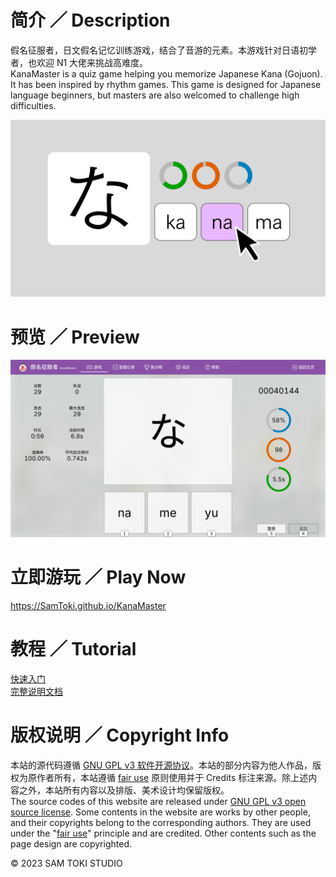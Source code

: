 # 简介 ／ Description

假名征服者，日文假名记忆训练游戏，结合了音游的元素。本游戏针对日语初学者，也欢迎 N1 大佬来挑战高难度。<br>
KanaMaster is a quiz game helping you memorize Japanese Kana (Gojuon). It has been inspired by rhythm games. This game is designed for Japanese language beginners, but masters are also welcomed to challenge high difficulties.

![封面 Cover](/PREVIEW/Cover.png)

# 预览 ／ Preview

![预览 Preview](/PREVIEW/Preview.png)

# 立即游玩 ／ Play Now

https://SamToki.github.io/KanaMaster

# 教程 ／ Tutorial

[快速入门](/PROJECT/docs/假名征服者%20快速入门.pdf)<br>
[完整说明文档](/PROJECT/docs/假名征服者%20说明文档.pdf)

# 版权说明 ／ Copyright Info

本站的源代码遵循 [GNU GPL v3 软件开源协议](https://www.gnu.org/licenses/gpl-3.0.en.html)。本站的部分内容为他人作品，版权为原作者所有，本站遵循 [fair use](https://zh.wikipedia.org/wiki/fair_use) 原则使用并于 Credits 标注来源。除上述内容之外，本站所有内容以及排版、美术设计均保留版权。<br>
The source codes of this website are released under [GNU GPL v3 open source license](https://www.gnu.org/licenses/gpl-3.0.en.html). Some contents in the website are works by other people, and their copyrights belong to the corresponding authors. They are used under the "[fair use](https://en.wikipedia.org/wiki/fair_use)" principle and are credited. Other contents such as the page design are copyrighted.

© 2023 SAM TOKI STUDIO
